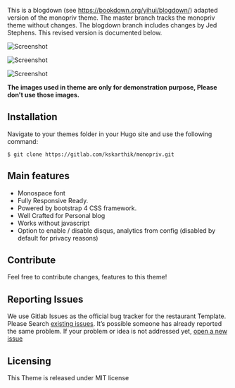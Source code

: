 This is a blogdown (see https://bookdown.org/yihui/blogdown/) adapted version of the monopriv theme.
The master branch tracks the monopriv theme without changes.
The blogdown branch includes changes by Jed Stephens. This revised version is documented below. 

![Screenshot](https://gitlab.com/kskarthik/monopriv/raw/master/images/screenshot.png "Desktop View")

![Screenshot](https://gitlab.com/kskarthik/monopriv/raw/master/images/tn.png "Tab view")

![Screenshot](https://gitlab.com/kskarthik/monopriv/raw/master/images/mobile.png "Mobile View")

**The images used in theme are only for demonstration purpose, Please don't use those images.**

## Installation

Navigate to your themes folder in your Hugo site and use the following command:

```
$ git clone https://gitlab.com/kskarthik/monopriv.git

```

## Main features

* Monospace font
* Fully Responsive Ready.
* Powered by bootstrap 4 CSS framework.
* Well Crafted for Personal blog
* Works without javascript
* Option to enable / disable disqus, analytics from config (disabled by default for privacy reasons)

## Contribute
Feel free to contribute changes, features to this theme!

## Reporting Issues

We use Gitlab Issues as the official bug tracker for the restaurant Template. Please Search [existing issues](https://gitlab.com/kskarthik/monopriv/issues). It’s possible someone has already reported the same problem.
If your problem or idea is not addressed yet, [open a new issue](https://gitlab.com/kskarthik/monopriv/issues)

## Licensing

This Theme is released under MIT license
